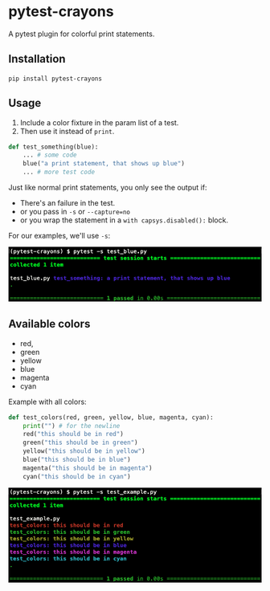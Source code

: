 # pytest-crayons

A pytest plugin for colorful print statements.

## Installation

```
pip install pytest-crayons
```

## Usage

1. Include a color fixture in the param list of a test. 
2. Then use it instead of `print`.

```python
def test_something(blue):
    ... # some code
    blue("a print statement, that shows up blue")
    ... # more test code
```

Just like normal print statements, you only see the output if:

* There's an failure in the test.
* or you pass in `-s` or `--capture=no`
* or you wrap the statement in a `with capsys.disabled():` block.

For our examples, we'll use `-s`:

![output of test_something](docs/test_blue.png)

## Available colors

* red, 
* green
* yellow
* blue
* magenta
* cyan

Example with all colors: 

```python
def test_colors(red, green, yellow, blue, magenta, cyan):
    print("") # for the newline
    red("this should be in red")
    green("this should be in green")
    yellow("this should be in yellow")
    blue("this should be in blue")
    magenta("this should be in magenta")
    cyan("this should be in cyan")
```

![output of test_colors](docs/test_example.png)
